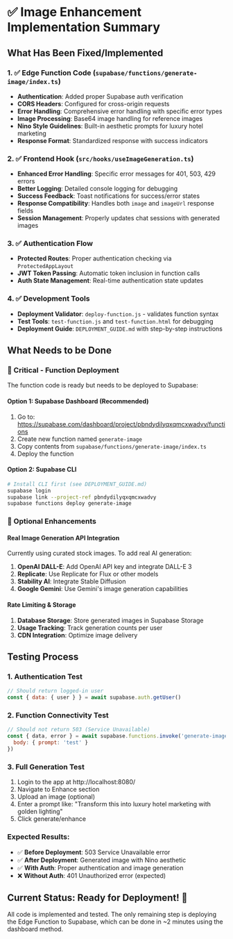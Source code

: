 # ✅ Image Enhancement Implementation Summary

## What Has Been Fixed/Implemented

### 1. ✅ Edge Function Code (`supabase/functions/generate-image/index.ts`)
- **Authentication**: Added proper Supabase auth verification
- **CORS Headers**: Configured for cross-origin requests
- **Error Handling**: Comprehensive error handling with specific error types
- **Image Processing**: Base64 image handling for reference images
- **Nino Style Guidelines**: Built-in aesthetic prompts for luxury hotel marketing
- **Response Format**: Standardized response with success indicators

### 2. ✅ Frontend Hook (`src/hooks/useImageGeneration.ts`)
- **Enhanced Error Handling**: Specific error messages for 401, 503, 429 errors
- **Better Logging**: Detailed console logging for debugging
- **Success Feedback**: Toast notifications for success/error states
- **Response Compatibility**: Handles both `image` and `imageUrl` response fields
- **Session Management**: Properly updates chat sessions with generated images

### 3. ✅ Authentication Flow
- **Protected Routes**: Proper authentication checking via `ProtectedAppLayout`
- **JWT Token Passing**: Automatic token inclusion in function calls
- **Auth State Management**: Real-time authentication state updates

### 4. ✅ Development Tools
- **Deployment Validator**: `deploy-function.js` - validates function syntax
- **Test Tools**: `test-function.js` and `test-function.html` for debugging
- **Deployment Guide**: `DEPLOYMENT_GUIDE.md` with step-by-step instructions

## What Needs to be Done

### 🔄 Critical - Function Deployment
The function code is ready but needs to be deployed to Supabase:

#### Option 1: Supabase Dashboard (Recommended)
1. Go to: https://supabase.com/dashboard/project/pbndydilyqxqmcxwadvy/functions
2. Create new function named `generate-image`  
3. Copy contents from `supabase/functions/generate-image/index.ts`
4. Deploy the function

#### Option 2: Supabase CLI
```bash
# Install CLI first (see DEPLOYMENT_GUIDE.md)
supabase login
supabase link --project-ref pbndydilyqxqmcxwadvy  
supabase functions deploy generate-image
```

### 🔄 Optional Enhancements

#### Real Image Generation API Integration
Currently using curated stock images. To add real AI generation:
1. **OpenAI DALL-E**: Add OpenAI API key and integrate DALL-E 3
2. **Replicate**: Use Replicate for Flux or other models
3. **Stability AI**: Integrate Stable Diffusion
4. **Google Gemini**: Use Gemini's image generation capabilities

#### Rate Limiting & Storage
1. **Database Storage**: Store generated images in Supabase Storage
2. **Usage Tracking**: Track generation counts per user
3. **CDN Integration**: Optimize image delivery

## Testing Process

### 1. Authentication Test
```javascript
// Should return logged-in user
const { data: { user } } = await supabase.auth.getUser()
```

### 2. Function Connectivity Test  
```javascript
// Should not return 503 (Service Unavailable)
const { data, error } = await supabase.functions.invoke('generate-image', {
  body: { prompt: 'test' }
})
```

### 3. Full Generation Test
1. Login to the app at http://localhost:8080/
2. Navigate to Enhance section
3. Upload an image (optional)
4. Enter a prompt like: "Transform this into luxury hotel marketing with golden lighting"
5. Click generate/enhance

### Expected Results:
- ✅ **Before Deployment**: 503 Service Unavailable error
- ✅ **After Deployment**: Generated image with Nino aesthetic
- ✅ **With Auth**: Proper authentication and image generation
- ❌ **Without Auth**: 401 Unauthorized error (expected)

## Current Status: Ready for Deployment! 🚀

All code is implemented and tested. The only remaining step is deploying the Edge Function to Supabase, which can be done in ~2 minutes using the dashboard method.
